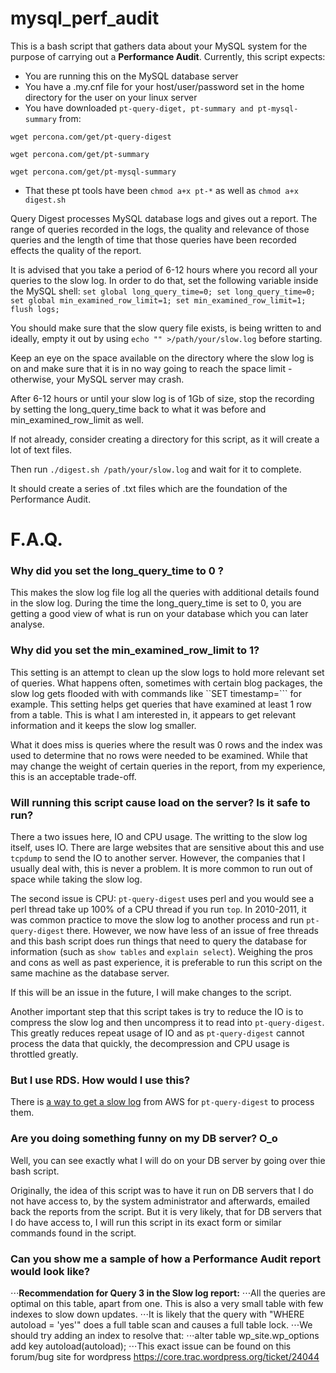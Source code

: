 # mysql_perf_audit

This is a bash script that gathers data about your MySQL system for the purpose of carrying out a **Performance Audit**.
Currently, this script expects:
* You are running this on the MySQL database server
* You have a .my.cnf file for your host/user/password set in the home directory for the user on your linux server
* You have downloaded ```pt-query-diget, pt-summary and pt-mysql-summary``` from: 

```wget percona.com/get/pt-query-digest```

```wget percona.com/get/pt-summary```

```wget percona.com/get/pt-mysql-summary```

* That these pt tools have been ```chmod a+x pt-*``` as well as ```chmod a+x digest.sh```

Query Digest processes MySQL database logs and gives out a report.
The range of queries recorded in the logs, the quality and relevance of those queries and the length of time that those queries have been recorded effects the quality of the report.

It is advised that you take a period of 6-12 hours where you record all your queries to the slow log.
In order to do that, set the following variable inside the MySQL shell:
```set global long_query_time=0; set long_query_time=0; set global min_examined_row_limit=1; set min_examined_row_limit=1; flush logs;```

You should make sure that the slow query file exists, is being written to 
and ideally, empty it out by using ```echo "" >/path/your/slow.log``` before starting.

Keep an eye on the space available on the directory where the slow log is on and make sure that it is in no way going to reach the space limit - otherwise, your MySQL server may crash.

After 6-12 hours or until your slow log is of 1Gb of size, stop the recording by setting the long_query_time back to what it was before and min_examined_row_limit as well.

If not already, consider creating a directory for this script, as it will create a lot of text files.

Then run ```./digest.sh /path/your/slow.log``` and wait for it to complete.

It should create a series of .txt files which are the foundation of the Performance Audit.


# F.A.Q.
### Why did you set the long_query_time to 0 ?
This makes the slow log file log all the queries with additional details found in the slow log. 
During the time the long_query_time is set to 0, you are getting a good view of what is run on your database which you can later analyse.

### Why did you set the min_examined_row_limit to 1?
This setting is an attempt to clean up the slow logs to hold more relevant set of queries.
What happens often, sometimes with certain blog packages, the slow log gets flooded with with commands like ``SET timestamp=``` for example. This setting helps get queries that have examined at least 1 row from a table. This is what I am interested in, it appears to get relevant information and it keeps the slow log smaller. 

What it does miss is queries where the result was 0 rows and the index was used to determine that no rows were needed to be examined.
While that may change the weight of certain queries in the report, from my experience, this is an acceptable trade-off.


### Will running this script cause load on the server? Is it safe to run?

There a two issues here, IO and CPU usage. The writting to the slow log itself, uses IO. There are large websites that are sensitive about this and use ```tcpdump``` to send the IO to another server. However, the companies that I usually deal with, this is never a problem. It is more common to run out of space while taking the slow log.

The second issue is CPU: ```pt-query-digest``` uses perl and you would see a perl thread take up 100% of a CPU thread if you run ```top```. In 2010-2011, it was common practice to move the slow log to another process and run ```pt-query-digest``` there. However, we now have less of an issue of free threads and this bash script does run things that need to query the database for information (such as ```show tables``` and ```explain select```). Weighing the pros and cons as well as past experience, it is preferable to run this script on the same machine as the database server. 

If this will be an issue in the future, I will make changes to the script.

Another important step that this script takes is try to reduce the IO is to compress the slow log and then uncompress it to read into ```pt-query-digest```. This greatly reduces repeat usage of IO and as ```pt-query-digest``` cannot process the data that quickly, the decompression and CPU usage is throttled greatly.

### But I use RDS. How would I use this?

There is [a way to get a slow log](http://www.iheavy.com/2014/06/02/howto-automate-mysql-slow-query-analysis-with-amazon-rds/) from AWS for ```pt-query-digest``` to process them.

### Are you doing something funny on my DB server? O_o

Well, you can see exactly what I will do on your DB server by going over thie bash script. 

Originally, the idea of this script was to have it run on DB servers that I do not have access to, by the system administrator and afterwards, emailed back the reports from the script. 
But it is very likely, that for DB servers that I do have access to, I will run this script in its exact form or similar commands found in the script.

### Can you show me a sample of how a Performance Audit report would look like?

⋅⋅⋅**Recommendation for Query 3 in the Slow log report:**
⋅⋅⋅All the queries are optimal on this table, apart from one. This is also a very small table with few indexes to slow down updates.
⋅⋅⋅It is likely that the query with "WHERE autoload = 'yes'" does a full table scan and causes a full table lock. 
⋅⋅⋅We should try adding an index to resolve that:
⋅⋅⋅alter table wp_site.wp_options add key autoload(autoload);
⋅⋅⋅This exact issue can be found on this forum/bug site for wordpress https://core.trac.wordpress.org/ticket/24044

